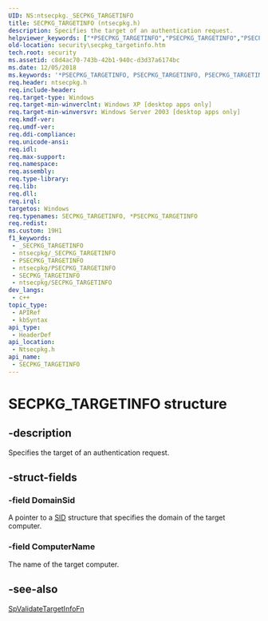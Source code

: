 ```yaml
---
UID: NS:ntsecpkg._SECPKG_TARGETINFO
title: SECPKG_TARGETINFO (ntsecpkg.h)
description: Specifies the target of an authentication request.
helpviewer_keywords: ["*PSECPKG_TARGETINFO","PSECPKG_TARGETINFO","PSECPKG_TARGETINFO structure pointer [Security]","SECPKG_TARGETINFO","SECPKG_TARGETINFO structure [Security]","ntsecpkg/PSECPKG_TARGETINFO","ntsecpkg/SECPKG_TARGETINFO","security.secpkg_targetinfo"]
old-location: security\secpkg_targetinfo.htm
tech.root: security
ms.assetid: c8d4ac70-743b-42b1-940c-d3d37a6174bc
ms.date: 12/05/2018
ms.keywords: '*PSECPKG_TARGETINFO, PSECPKG_TARGETINFO, PSECPKG_TARGETINFO structure pointer [Security], SECPKG_TARGETINFO, SECPKG_TARGETINFO structure [Security], ntsecpkg/PSECPKG_TARGETINFO, ntsecpkg/SECPKG_TARGETINFO, security.secpkg_targetinfo'
req.header: ntsecpkg.h
req.include-header: 
req.target-type: Windows
req.target-min-winverclnt: Windows XP [desktop apps only]
req.target-min-winversvr: Windows Server 2003 [desktop apps only]
req.kmdf-ver: 
req.umdf-ver: 
req.ddi-compliance: 
req.unicode-ansi: 
req.idl: 
req.max-support: 
req.namespace: 
req.assembly: 
req.type-library: 
req.lib: 
req.dll: 
req.irql: 
targetos: Windows
req.typenames: SECPKG_TARGETINFO, *PSECPKG_TARGETINFO
req.redist: 
ms.custom: 19H1
f1_keywords:
 - _SECPKG_TARGETINFO
 - ntsecpkg/_SECPKG_TARGETINFO
 - PSECPKG_TARGETINFO
 - ntsecpkg/PSECPKG_TARGETINFO
 - SECPKG_TARGETINFO
 - ntsecpkg/SECPKG_TARGETINFO
dev_langs:
 - c++
topic_type:
 - APIRef
 - kbSyntax
api_type:
 - HeaderDef
api_location:
 - Ntsecpkg.h
api_name:
 - SECPKG_TARGETINFO
---
```


# SECPKG_TARGETINFO structure


## -description

Specifies the target of an authentication request.

## -struct-fields

### -field DomainSid

A pointer to a <a href="https://docs.microsoft.com/windows/desktop/api/winnt/ns-winnt-sid">SID</a> structure that specifies the domain of the target computer.

### -field ComputerName

The name of the target computer.

## -see-also

<a href="https://docs.microsoft.com/windows/desktop/api/ntsecpkg/nc-ntsecpkg-spvalidatetargetinfofn">SpValidateTargetInfoFn</a>


